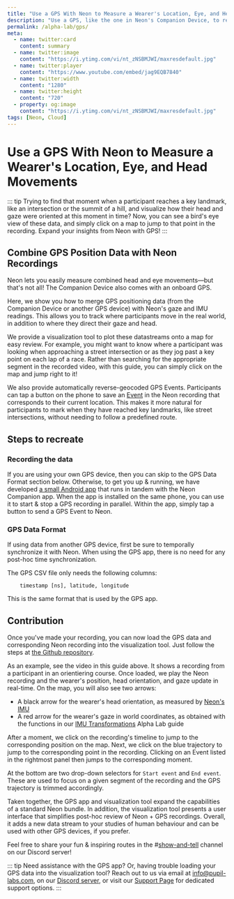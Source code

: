 ```yaml
---
title: "Use a GPS With Neon to Measure a Wearer's Location, Eye, and Head Movements"
description: "Use a GPS, like the one in Neon's Companion Device, to record synchronized location, eye, and head movement data. Visualize it on a map and click to jump there in your recording!"
permalink: /alpha-lab/gps/
meta:
  - name: twitter:card
    content: summary
  - name: twitter:image
    content: "https://i.ytimg.com/vi/nt_zNSBMJWI/maxresdefault.jpg"
  - name: twitter:player
    content: "https://www.youtube.com/embed/jag9EQB7840"
  - name: twitter:width
    content: "1280"
  - name: twitter:height
    content: "720"
  - property: og:image
    content: "https://i.ytimg.com/vi/nt_zNSBMJWI/maxresdefault.jpg"
tags: [Neon, Cloud]
---
```


<script setup>
import TagLinks from '@components/TagLinks.vue'
</script>

# Use a GPS With Neon to Measure a Wearer's Location, Eye, and Head Movements

<TagLinks :tags="$frontmatter.tags" />

<Youtube src="lOSBCY8X4jw"/>

::: tip
Trying to find that moment when a participant reaches a key landmark, like an intersection or the summit of a hill, and visualize how their head and gaze were oriented at this moment in time? Now, you can see a bird's eye view of these data, and simply click on a map to jump to that point in the recording. Expand your insights from Neon with GPS!
:::

## Combine GPS Position Data with Neon Recordings

Neon lets you easily measure combined head and eye movements—but that's not all! The Companion Device also comes with an onboard GPS.

Here, we show you how to merge GPS positioning data (from the Companion Device or another GPS device) with Neon's gaze and IMU readings. This allows you to track where participants move in the real world, in addition to where they direct their gaze and head.

We provide a visualization tool to plot these datastreams onto a map for easy review. For example, you might want to know where a participant was looking when approaching a street intersection or as they jog past a key point on each lap of a race. Rather than searching for the appropriate segment in the recorded video, with this guide, you can simply click on the map and jump right to it!

We also provide automatically reverse-geocoded GPS Events. Participants can tap a button on the phone to save an [Event](https://docs.pupil-labs.com/neon/data-collection/events/) in the Neon recording that corresponds to their current location. This makes it more natural for participants to mark when they have reached key landmarks, like street intersections, without needing to follow a predefined route.

## Steps to recreate

### Recording the data

If you are using your own GPS device, then you can skip to the GPS Data Format section below. Otherwise, to get you up & running, we have developed [a small Android app](https://github.com/pupil-labs/gps-alpha-lab) that runs in tandem with the Neon Companion app. When the app is installed on the same phone, you can use it to start & stop a GPS recording in parallel. Within the app, simply tap a button to send a GPS Event to Neon.

### GPS Data Format

If using data from another GPS device, first be sure to temporally synchronize it with Neon. When using the GPS app, there is no need for any post-hoc time synchronization.

The GPS CSV file only needs the following columns:

```
    timestamp [ns], latitude, longitude
```

This is the same format that is used by the GPS app.

## Contribution

Once you've made your recording, you can now load the GPS data and corresponding Neon recording into the visualization tool. Just follow the steps at [the Github repository](https://github.com/pupil-labs/gps-alpha-lab).

As an example, see the video in this guide above. It shows a recording from a participant in an orientiering course. Once loaded, we play the Neon recording and the wearer's position, head orientation, and gaze update in real-time. On the map, you will also see two arrows:

- A black arrow for the wearer's head orientation, as measured by [Neon's IMU](https://docs.pupil-labs.com/neon/data-collection/data-streams/#movement-imu-data)
- A red arrow for the wearer's gaze in world coordinates, as obtained with the functions in our [IMU Transformations](https://docs.pupil-labs.com/alpha-lab/imu-transformations/) Alpha Lab guide

After a moment, we click on the recording's timeline to jump to the corresponding position on the map. Next, we click on the blue trajectory to jump to the corresponding point in the recording. Clicking on an Event listed in the rightmost panel then jumps to the corresponding moment.

At the bottom are two drop-down selectors for `Start event` and `End event`. These are used to focus on a given segment of the recording and the GPS trajectory is trimmed accordingly.

Taken together, the GPS app and visualization tool expand the capabilities of a standard Neon bundle. In addition, the visualization tool presents a user interface that simplifies post-hoc review of Neon + GPS recordings. Overall, it adds a new data stream to your studies of human behaviour and can be used with other GPS devices, if you prefer.

Feel free to share your fun & inspiring routes in the #[show-and-tell](https://discord.com/channels/285728493612957698/1238043619999617125) channel on our Discord server!

::: tip
Need assistance with the GPS app? Or, having trouble loading your GPS data into the visualization tool? Reach out to us via email at [info@pupil-labs.com](mailto:info@pupil-labs.com), on our [Discord server](https://pupil-labs.com/chat/), or visit our [Support Page](https://pupil-labs.com/products/support/) for dedicated support options.
:::

